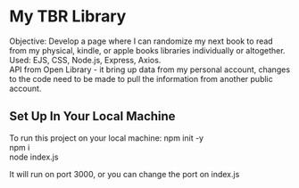 # My TBR Library
Objective: Develop a page where I can randomize my next book to read from my physical, kindle, or apple books libraries individually or altogether.\
Used: EJS, CSS, Node.js, Express, Axios.\
API from Open Library - it bring up data from my personal account, changes to the code need to be made to pull the information from another public account.

## Set Up In Your Local Machine
To run this project on your local machine:
    npm init -y\
    npm i\
    node index.js

It will run on port 3000, or you can change the port on index.js